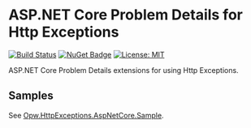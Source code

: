 # ASP.NET Core Problem Details for Http Exceptions
[![Build Status](https://ofpinewood.visualstudio.com/Of%20Pine%20Wood/_apis/build/status/ofpinewood.http-exceptions?branchName=master)](https://ofpinewood.visualstudio.com/Of%20Pine%20Wood/_build/latest?definitionId=6&branchName=master)
[![NuGet Badge](https://img.shields.io/nuget/v/Opw.HttpExceptions.AspNetCore.svg)](https://www.nuget.org/packages/Opw.HttpExceptions.AspNetCore/)
[![License: MIT](https://img.shields.io/badge/License-MIT-yellow.svg)](https://github.com/ofpinewood/http-exceptions/blob/master/LICENSE)

ASP.NET Core Problem Details extensions for using Http Exceptions.

## Samples
See [Opw.HttpExceptions.AspNetCore.Sample](/samples/Opw.HttpExceptions.AspNetCore.Sample/README.md).